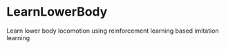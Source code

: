 # LearnLowerBody
 Learn lower body locomotion using reinforcement learning based imitation learning

